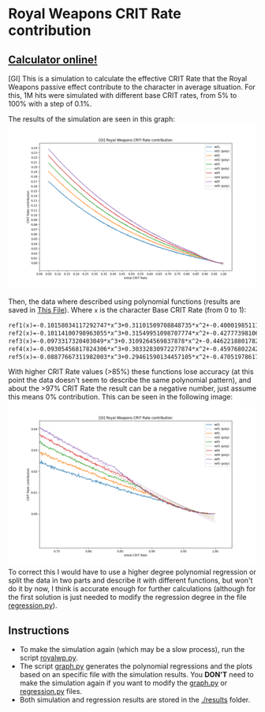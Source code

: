 # Royal Weapons CRIT Rate contribution

## [Calculator online!](https://niuweb.github.io/Royal-Weapons-CRIT-Rate-contribution/calculator/index.html)

 [GI] This is a simulation to calculate the effective CRIT Rate that the Royal Weapons passive effect contribute to the character in average situation. For this, 1M hits were simulated with different base CRIT rates, from 5% to 100% with a step of 0.1%.

The results of the simulation are seen in this graph:
 ![CRIT Rate contribution](./results/graph.png)

 Then, the data where described using polynomial functions (results are saved in [This File](./results/polyfunctions.txt)).
Where `x` is the character Base CRIT Rate (from 0 to 1):
```
ref1(x)=-0.10158034117292747*x^3+0.31101509708848735*x^2+-0.4000198511105707*x^1+0.18932855038352558
ref2(x)=-0.10114100798963055*x^3+0.31549951098707774*x^2+-0.42777398106120645*x^1+0.21160958631034335
ref3(x)=-0.0973317320403049*x^3+0.3109264569837878*x^2+-0.4462218801782434*x^1+0.23015547899566594
ref4(x)=-0.09305456817824306*x^3+0.30332830972277874*x^2+-0.45976802242978737*x^1+0.24621017771906156
ref5(x)=-0.08877667311982003*x^3+0.29461590134457105*x^2+-0.47051978617321616*x^1+0.26049964486333793
```

With higher CRIT Rate values (>85%) these functions lose accuracy (at this point the data doesn't seem to describe the same polynomial pattern), and about the >97% CRIT Rate the result can be a negative number, just assume this means 0% contribution. This can be seen in the following image:
![error](./results/error.png)
To correct this I would have to use a higher degree polynomial regression or split the data in two parts and describe it with different functions, but won't do it by now, I think is accurate enough for further calculations (although for the first solution is just needed to modify the regression degree in the file [regression.py](./regression.py)).

## Instructions
- To make the simulation again (which may be a slow process), run the script [royalwp.py](./royalwp.py).
- The script [graph.py](./graph.py) generates the polynomial regressions and the plots based on an specific file with the simulation results. You **DON'T** need to make the simulation again if you want to modify the [graph.py](./graph.py) or [regression.py](./regression.py) files.
- Both simulation and regression results are stored in the [./results](./results) folder.